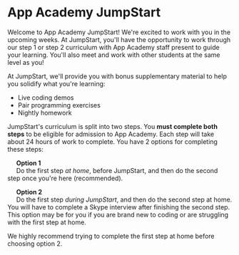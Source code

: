 # App Academy JumpStart

Welcome to App Academy JumpStart! We're excited to work with you in the upcoming weeks. At JumpStart, you'll have the opportunity to work through our step 1 or step 2 curriculum with App Academy staff present to guide your learning. You'll also meet and work with other students at the same level as you!

At JumpStart, we'll provide you with bonus supplementary material to help you solidify what you're learning:
  * Live coding demos
  * Pair programming exercises
  * Nightly homework

JumpStart's curriculum is split into two steps. You **must complete both steps** to be eligible for admission to App Academy. Each step will take about 24 hours of work to complete. You have 2 options for completing these steps:

  &nbsp;&nbsp;&nbsp;&nbsp;
  **Option 1**
  <br />
  &nbsp;&nbsp;&nbsp;&nbsp;
  Do the first step *at home*, before JumpStart, and then do the second step once you're here (recommended).

  <!-- &nbsp;&nbsp;&nbsp;&nbsp;
  **Option 2**
  <br />
  &nbsp;&nbsp;&nbsp;&nbsp;
  Do the first step *during JumpStart*, and then return for a *second round of JumpStart* (for a total of 4 weeks) to complete the second step. This option may be for you if you are brand new to coding or are struggling with the first step at home. -->

  &nbsp;&nbsp;&nbsp;&nbsp;
  **Option 2**
  <br />
  &nbsp;&nbsp;&nbsp;&nbsp;
  Do the first step *during JumpStart*, and then do the second step at home. You will have to complete a Skype interview after finishing the second step. This option may be for you if you are brand new to coding or are struggling with the first step at home.

We highly recommend trying to complete the first step at home before choosing option 2.

[step-1]: https://app-academy.gitbooks.io/prep-step-1/content/
[step-2]: https://app-academy.gitbooks.io/prep-step-2/content/
